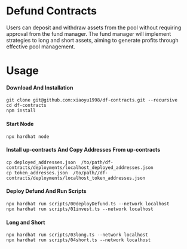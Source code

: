 # Defund Contracts

Users can deposit and withdraw assets from the pool without requiring approval from the fund manager. The fund manager will implement strategies to long and short assets, aiming to generate profits through effective pool management.


# Usage
#### Download And Installation

```shell
git clone git@github.com:xiaoyu1998/df-contracts.git --recursive
cd df-contracts
npm install
```
#### Start Node
```shell
npx hardhat node
```
#### Install up-contracts And Copy Addresses From up-contracts
```
cp deployed_addresses.json  /to/path/df-contracts/deployments/localhost_deployed_addresses.json
cp token_addresses.json  /to/path//df-contracts/deployments/localhost_token_addresses.json
```
#### Deploy Defund And Run Scripts
```shell
npx hardhat run scripts/00deployDefund.ts --network localhost
npx hardhat run scripts/01invest.ts --network localhost
```
#### Long and Short
```shell
npx hardhat run scripts/03long.ts --network localhost
npx hardhat run scripts/04short.ts --network localhost
```